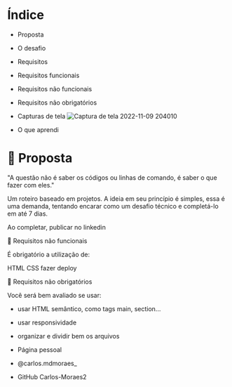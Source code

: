 # Índice

- Proposta

- O desafio

- Requisitos

- Requisitos funcionais

- Requisitos não funcionais

- Requisitos não obrigatórios

- Capturas de tela
![Captura de tela 2022-11-09 204010](https://user-images.githubusercontent.com/113129034/200965408-e9d052a9-aded-4963-8b4a-b8071e6943ab.png)
- O que aprendi

# 🚀 Proposta 

⁠"A questão não é saber os códigos ou linhas de comando, é saber o que fazer com eles."

Um roteiro baseado em projetos. A ideia em seu princípio é simples, essa é uma demanda, tentando encarar como um desafio técnico e completá-lo em até 7 dias.

Ao completar, publicar no linkedin  

🎯 Requisitos não funcionais

É obrigatório a utilização de:

HTML
CSS
fazer deploy

📌 Requisitos não obrigatórios

Você será bem avaliado se usar:

- usar HTML semântico, como tags main, section...
- usar responsividade
- organizar e dividir bem os arquivos

- Página pessoal
- @carlos.mdmoraes_  
- GitHub Carlos-Moraes2
